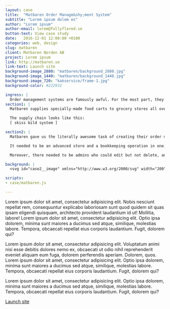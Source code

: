 ```yaml
---
layout: case
title:  "Matbaren Order Manage&shy;ment System"
subtitle: "Lorem ipsum dolem es"
author: "Lorem ipsum"
author-email: lorem@fullyflared.se
button-text: View case study
date:   2016-12-01 12:00:00 +0100
categories: web, design
slug: matbaren
client: Matbaren Norden AB
project: Lorem ipsum
link: http://matbaren.se
link-text: Launch site
background-image_2880: "matbaren/background_2880.jpg"
background-image_1440: "matbaren/background_1440.jpg"
background-image_720: "kakservice/frame-1.jpg"
background-color: #222932

ingress: |
  Order management systems are famously awful. For the most part, they’re sad, grey C-Sharp concoctions from the 90s – Enter our client, Matbaren (or “Food Bar” in English).
section1: |
  Matbaren supplies specially-made food carts to grocery stores all over Sweden. These are then stocked with high-quality food that can be eaten on the go. Store clerks decide which food to offer in the bar and place orders with Matbaren for delivery. 

  The supply chain looks like this: 
  [ skiss bild system ]

section2: |
  Matbaren gave us the literally awesome task of creating their order management system. 

  It needed to be an advanced store and a bookkeeping operation in one, featuring everything from price lists to newsfeeds, analytics and direct messages. Mainly, store clerks would use this to order their Matbaren packages for delivery, mixing and matching the foods they wanted from all the options available. 

  Moreover, there needed to be admins who could edit but not delete, and super admins with almighty powers. Real-time data would be converted into charts, and price changes would need to be reflected throughout the system in seconds. All of this needed to be presented in an easy-to-use dashboard, tailored to the specific needs of the user. 

background: |
  <svg id="case2__image" xmlns="http://www.w3.org/2000/svg" width="200" height="140" viewBox="0 30 200 140"><defs><style>.mbkz-2{fill:#f0f0f0;}.mbkz-3{fill:#222932;}.mbkz-4{fill:#fff;}.mbkz-5{fill:#f8f8f8;}.mbkz-6{fill:#7a8c99;}.mbkz-7{fill:#00824a;}.mbkz-8{fill:#aaa;}</style></defs><title>matbaren gränssnitt</title><rect id="mbkz_bg" class="mbkz-2" x="40" y="66" width="120" height="68"/><g id="mbkz_side"><rect id="mbkz_sidebg" class="mbkz-3" x="40" y="66" width="20" height="68"/><g id="mbkz_side1"><rect class="mbkz-2" x="42" y="79.5" width="1" height="1"/><rect class="mbkz-2" x="44" y="79.5" width="13" height="1"/></g><g id="mbkz_side2"><rect class="mbkz-2" x="42" y="83.5" width="1" height="1"/><rect class="mbkz-2" x="44" y="83.5" width="13" height="1"/></g><g id="mbkz_side3"><rect class="mbkz-2" x="42" y="90.5" width="1" height="1"/><rect class="mbkz-2" x="44" y="90.5" width="13" height="1"/></g><g id="mbkz_side4"><rect class="mbkz-2" x="42" y="94.5" width="1" height="1"/><rect class="mbkz-2" x="44" y="94.5" width="13" height="1"/></g><g id="mbkz_side5"><rect class="mbkz-2" x="42" y="98.5" width="1" height="1"/><rect class="mbkz-2" x="44" y="98.5" width="13" height="1"/></g><g id="mbkz_side6"><rect class="mbkz-2" x="42" y="102.5" width="1" height="1"/><rect class="mbkz-2" x="44" y="102.5" width="13" height="1"/></g><g id="mbkz_side7"><rect class="mbkz-2" x="42" y="106.5" width="1" height="1"/><rect class="mbkz-2" x="44" y="106.5" width="13" height="1"/></g></g><g id="mbkz_content"><rect id="mbkz_content_head" class="mbkz-4" x="70" y="77" width="80" height="6"/><rect id="mbkz_content_footer" class="mbkz-4" x="70" y="119" width="80" height="6"/><rect id="mbkz_content_body" class="mbkz-5" x="70" y="83" width="80" height="36"/><rect id="mbkz_content_text" class="mbkz-6" x="100" y="79.5" width="20" height="1"/><rect id="mbkz_content_button2" class="mbkz-7" x="111" y="121" width="12" height="2"/><rect id="mbkz_content_button1" class="mbkz-8" x="97" y="121" width="12" height="2"/><g id="mbkz_content_text-2" data-name="mbkz_content_text" class="mbkz_textrow"><rect class="mbkz-2" x="75" y="88.5" width="8" height="1"/><rect class="mbkz-2" x="90" y="88.5" width="4" height="1"/><rect class="mbkz-2" x="98" y="88.5" width="17" height="1"/><rect class="mbkz-2" x="121" y="88.5" width="6" height="1"/><rect class="mbkz-2" x="133" y="88.5" width="4" height="1"/><rect class="mbkz-2" x="141" y="88.5" width="4" height="1"/></g><g id="mbkz_content_text-3" data-name="mbkz_content_text" class="mbkz_textrow"><rect class="mbkz-6" x="73" y="90.5" width="1" height="1"/><rect class="mbkz-6" x="75" y="90.5" width="13" height="1"/><rect class="mbkz-6" x="90" y="90.5" width="6" height="1"/><rect class="mbkz-6" x="98" y="90.5" width="21" height="1"/><rect class="mbkz-6" x="121" y="90.5" width="10" height="1"/><rect class="mbkz-6" x="133" y="90.5" width="6" height="1"/><rect class="mbkz-6" x="141" y="90.5" width="6" height="1"/></g><g id="mbkz_content_text-4" data-name="mbkz_content_text" class="mbkz_textrow"><rect class="mbkz-6" x="73" y="93.5" width="1" height="1"/><rect class="mbkz-6" x="75" y="93.5" width="10" height="1"/><rect class="mbkz-6" x="90" y="93.5" width="6" height="1"/><rect class="mbkz-6" x="98" y="93.5" width="21" height="1"/><rect class="mbkz-6" x="121" y="93.5" width="10" height="1"/><rect class="mbkz-6" x="133" y="93.5" width="6" height="1"/><rect class="mbkz-6" x="141" y="93.5" width="6" height="1"/></g><g id="mbkz_content_text-5" data-name="mbkz_content_text" class="mbkz_textrow"><rect class="mbkz-6" x="73" y="96.5" width="1" height="1"/><rect class="mbkz-6" x="75" y="96.5" width="13" height="1"/><rect class="mbkz-6" x="90" y="96.5" width="6" height="1"/><rect class="mbkz-6" x="98" y="96.5" width="21" height="1"/><rect class="mbkz-6" x="121" y="96.5" width="10" height="1"/><rect class="mbkz-6" x="133" y="96.5" width="6" height="1"/><rect class="mbkz-6" x="141" y="96.5" width="6" height="1"/></g><g id="mbkz_content_text-6" data-name="mbkz_content_text" class="mbkz_textrow"><rect class="mbkz-6" x="73" y="99.5" width="1" height="1"/><rect class="mbkz-6" x="75" y="99.5" width="12" height="1"/><rect class="mbkz-6" x="90" y="99.5" width="6" height="1"/><rect class="mbkz-6" x="98" y="99.5" width="21" height="1"/><rect class="mbkz-6" x="121" y="99.5" width="10" height="1"/><rect class="mbkz-6" x="133" y="99.5" width="6" height="1"/><rect class="mbkz-6" x="141" y="99.5" width="6" height="1"/></g><g id="mbkz_content_text-7" data-name="mbkz_content_text" class="mbkz_textrow"><rect class="mbkz-6" x="73" y="102.5" width="1" height="1"/><rect class="mbkz-6" x="75" y="102.5" width="12" height="1"/><rect class="mbkz-6" x="90" y="102.5" width="6" height="1"/><rect class="mbkz-6" x="98" y="102.5" width="21" height="1"/><rect class="mbkz-6" x="121" y="102.5" width="10" height="1"/><rect class="mbkz-6" x="133" y="102.5" width="6" height="1"/><rect class="mbkz-6" x="141" y="102.5" width="6" height="1"/></g><g id="mbkz_content_text-8" data-name="mbkz_content_text" class="mbkz_textrow"><rect class="mbkz-6" x="133" y="107.5" width="6" height="1"/><rect class="mbkz-6" x="141" y="107.5" width="6" height="1"/></g><g id="mbkz_content_text-9" data-name="mbkz_content_text" class="mbkz_textrow"><rect class="mbkz-6" x="135" y="110.5" width="4" height="1"/><rect class="mbkz-6" x="141" y="110.5" width="4" height="1"/></g><g id="mbkz_content_text-10" data-name="mbkz_content_text" class="mbkz_textrow"><rect class="mbkz-6" x="133" y="113.5" width="6" height="1"/><rect class="mbkz-6" x="141" y="113.5" width="6" height="1"/></g></g><g id="mbkz_menu"><rect id="mbkz_menubg" class="mbkz-4" x="40" y="66" width="120" height="7"/><circle id="mbkz_menu4" class="mbkz-2" cx="155.5" cy="69.5" r="1.5"/><circle id="mbkz_menu3" class="mbkz-2" cx="53" cy="69.5" r="1.5"/><circle id="mbkz_menu2" class="mbkz-2" cx="48" cy="69.5" r="1.5"/><circle id="mbkz_menu1" class="mbkz-2" cx="43" cy="69.5" r="1.5"/></g></svg>

scripts: 
- case/matbaren.js

---
```

Lorem ipsum dolor sit amet, consectetur adipisicing elit. Nobis nesciunt repellat rem, consequuntur explicabo laboriosam sunt quod quidem sit quas ipsam eligendi quisquam, architecto provident laudantium id ut! Mollitia, labore! Lorem ipsum dolor sit amet, consectetur adipisicing elit. Optio ipsa dolorem, minima sunt maiores a ducimus sed atque, similique, molestias labore. Tempora, obcaecati repellat eius corporis laudantium. Fugit, dolorem qui?

Lorem ipsum dolor sit amet, consectetur adipisicing elit. Voluptatum animi nisi esse debitis dolores nemo ex, obcaecati ut odio nihil reprehenderit eveniet aliquam eum fuga, dolorem perferendis aperiam. Dolorem, quos. Lorem ipsum dolor sit amet, consectetur adipisicing elit. Optio ipsa dolorem, minima sunt maiores a ducimus sed atque, similique, molestias labore. Tempora, obcaecati repellat eius corporis laudantium. Fugit, dolorem qui?

Lorem ipsum dolor sit amet, consectetur adipisicing elit. Optio ipsa dolorem, minima sunt maiores a ducimus sed atque, similique, molestias labore. Tempora, obcaecati repellat eius corporis laudantium. Fugit, dolorem qui?

[Launch site][case-link]

[case-link]: http://fullystudios.se

